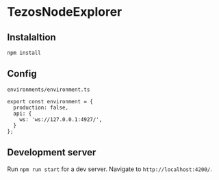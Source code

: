# TezosNodeExplorer 

## Instalaltion

`npm install`

## Config

`environments/environment.ts`

```
export const environment = {
  production: false,
  api: {
    ws: 'ws://127.0.0.1:4927/',
  } 
};
```

## Development server

Run `npm run start` for a dev server.
Navigate to `http://localhost:4200/`. 

